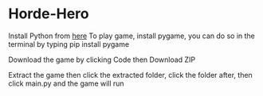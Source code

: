 # Horde-Hero
Install Python from [here](https://www.python.org/downloads/)
To play game, install pygame, you can do so in the terminal by typing pip install pygame

Download the game by clicking Code then Download ZIP

Extract the game then click the extracted folder, click the folder after, then click main.py and the game will run
